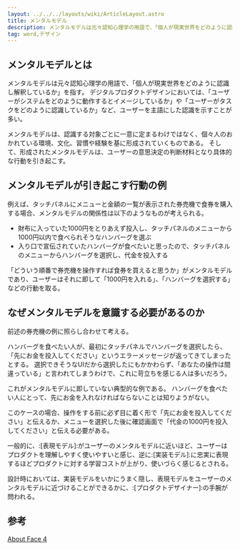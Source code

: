 ```yaml
---
layout: ../../../layouts/wiki/ArticleLayout.astro
title: メンタルモデル
description: メンタルモデルは元々認知心理学の用語で、「個人が現実世界をどのように認識し解釈しているか」を指す。
tag: word,デザイン
---
```


## メンタルモデルとは
メンタルモデルは元々認知心理学の用語で、「個人が現実世界をどのように認識し解釈しているか」を指す。
デジタルプロダクトデザインにおいては、「ユーザーがシステムをどのように動作するとイメージしているか」や「ユーザーがタスクをどのように認識しているか」など、ユーザーを主語にした認識を示すことが多い。

メンタルモデルは、認識する対象ごとに一意に定まるわけではなく、個々人のおかれている環境、文化、習慣や経験を基に形成されていくものである。
そして、形成されたメンタルモデルは、ユーザーの意思決定の判断材料となり具体的な行動を引き起こす。

## メンタルモデルが引き起こす行動の例
例えば、タッチパネルにメニューと金額の一覧が表示された券売機で食券を購入する場合、メンタルモデルの関係性は以下のようなものが考えられる。

- 財布に入っていた1000円をとりあえず投入し、タッチパネルのメニューから1000円以内で食べられそうなハンバーグを選ぶ
- 入り口で宣伝されていたハンバーグが食べたいと思ったので、タッチパネルのメニューからハンバーグを選択し、代金を投入する

「どういう順番で券売機を操作すれば食券を買えると思うか」がメンタルモデルであり、ユーザーはそれに即して「1000円を入れる」、「ハンバーグを選択する」などの行動を取る。

## なぜメンタルモデルを意識する必要があるのか

前述の券売機の例に照らし合わせて考える。

ハンバーグを食べたい人が、最初にタッチパネルでハンバーグを選択したら、「先にお金を投入してください」というエラーメッセージが返ってきてしまったとする。
選択できそうなUIだから選択したにもかかわらず、「あなたの操作は間違っている」と言われてしまうわけで、これに苛立ちを感じる人は多いだろう。

これがメンタルモデルに即していない典型的な例である。
ハンバーグを食べたい人にとって、先にお金を入れなければならないことは知りようがない。

このケースの場合、操作をする前に必ず目に着く形で「先にお金を投入してください」と伝えるか、メニューを選択した後に確認画面で「代金の1000円を投入してください」と伝える必要がある。

一般的に、:[表現モデル]:がユーザーのメンタルモデルに近いほど、ユーザーはプロダクトを理解しやすく使いやすいと感じ、逆に:[実装モデル]:に忠実に表現するほどプロダクトに対する学習コストが上がり、使いづらく感じるとされる。

設計時においては、実装モデルをいかにうまく隠し、表現モデルをユーザーのメンタルモデルに近づけることができるかに、:[プロダクトデザイナー]:の手腕が問われる。

## 参考
[About Face 4](https://www.amazon.co.jp/About-Face-Essentials-Interaction-Design/dp/1118766571)

